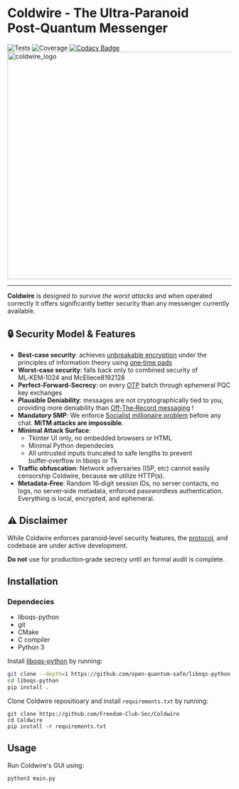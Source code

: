 # Coldwire - The Ultra‑Paranoid Post‑Quantum Messenger
![Tests](https://github.com/Freedom-Club-Sec/Coldwire/actions/workflows/tests.yml/badge.svg)  ![Coverage](https://coveralls.io/repos/github/Freedom-Club-Sec/Coldwire/badge.svg?branch=main) [![Codacy Badge](https://app.codacy.com/project/badge/Grade/1c34011b18284a3cb349ffe5415eea53)](https://app.codacy.com/gh/Freedom-Club-Sec/Coldwire/dashboard)
<img width="512" height="512" alt="coldwire_logo" src="https://github.com/user-attachments/assets/39dc58f4-c078-429a-8cc7-f489383c80ed" />

---
**Coldwire** is designed to survive *the worst attacks* and when operated correctly it offers significantly better security than any messenger currently available.

## 🔒 Security Model & Features
- **Best‑case security**: achieves [unbreakable encryption](https://en.wikipedia.org/wiki/One-time_pad) under the principles of information theory using [one‑time pads](https://en.wikipedia.org/wiki/One-time_pad) 
- **Worst‑case security**: falls back only to combined security of ML‑KEM‑1024 and McEliece8192128  
- **Perfect-Forward-Secrecy**: on every [OTP](https://en.wikipedia.org/wiki/One-time_pad) batch through ephemeral PQC key exchanges  
- **Plausible Deniability**: messages are not cryptographically tied to you, providing more deniability than [Off‑The‑Record messaging](https://en.wikipedia.org/wiki/Off-the-record_messaging) !
- **Mandatory SMP**: We enforce [Socialist millionaire problem](https://en.wikipedia.org/wiki/Socialist_millionaire_problem) before any chat. **MiTM attacks are impossible**.  
- **Minimal Attack Surface**:  
  - Tkinter UI only, no embedded browsers or HTML
  - Minimal Python dependecies
  - All untrusted inputs truncated to safe lengths to prevent buffer‑overflow in liboqs or Tk  
- **Traffic obfuscation**: Network adversaries (ISP, etc) cannot easily censorship Coldwire, because we utilize HTTP(s).
- **Metadata‑Free**: Random 16‑digit session IDs, no server contacts, no logs, no server‑side metadata, enforced passwordless authentication. Everything is local, encrypted, and ephemeral.

## ⚠️ Disclaimer
While Coldwire enforces paranoid‑level security features, the [protocol](https://github.com/Freedom-Club-Sec/Coldwire/blob/main/PROTOCOL.md), and codebase are under active development. 

**Do not** use for production‑grade secrecy until an formal audit is complete.

## Installation
### Dependecies
- liboqs-python
- git
- CMake
- C compiler
- Python 3
  
Install [liboqs-python](https://github.com/open-quantum-safe/liboqs-python/) by running:
```sh
git clone --depth=1 https://github.com/open-quantum-safe/liboqs-python
cd liboqs-python
pip install .
```

Clone Coldwire repositioary and install `requirements.txt` by running:
```
git clone https://github.com/Freedom-Club-Sec/Coldwire
cd Coldwire
pip install -r requirements.txt
```

## Usage
Run Coldwire's GUI using:
```sh
python3 main.py
```
